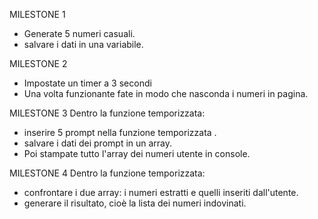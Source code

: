MILESTONE 1
- Generate 5 numeri casuali. 
- salvare i dati in una variabile.


MILESTONE 2
- Impostate un timer a 3 secondi
- Una volta funzionante fate in modo che nasconda i numeri in pagina.


MILESTONE 3
Dentro la funzione temporizzata:
- inserire 5 prompt nella funzione temporizzata .
- salvare i dati dei prompt in un array.
- Poi stampate tutto l'array dei numeri utente in console.



MILESTONE 4
Dentro la funzione temporizzata:
- confrontare i due array: i numeri estratti e quelli inseriti dall'utente. 
- generare il risultato, cioè la lista dei numeri indovinati.
